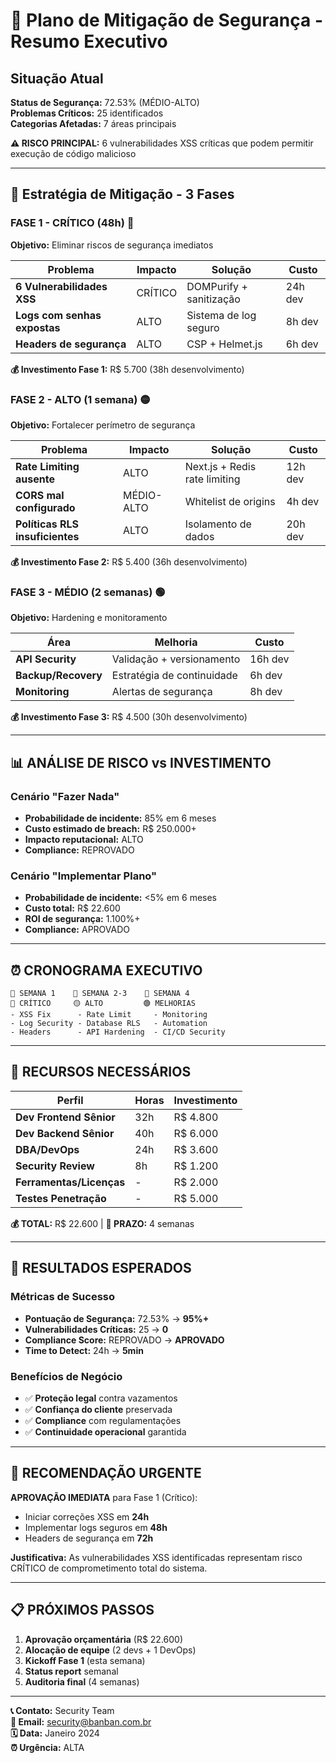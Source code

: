# 🚨 Plano de Mitigação de Segurança - Resumo Executivo

## Situação Atual

**Status de Segurança:** 72.53% (MÉDIO-ALTO)  
**Problemas Críticos:** 25 identificados  
**Categorias Afetadas:** 7 áreas principais  

**⚠️ RISCO PRINCIPAL:** 6 vulnerabilidades XSS críticas que podem permitir execução de código malicioso

---

## 🎯 Estratégia de Mitigação - 3 Fases

### **FASE 1 - CRÍTICO (48h)** 🔴
**Objetivo:** Eliminar riscos de segurança imediatos

| Problema | Impacto | Solução | Custo |
|----------|---------|---------|-------|
| **6 Vulnerabilidades XSS** | CRÍTICO | DOMPurify + sanitização | 24h dev |
| **Logs com senhas expostas** | ALTO | Sistema de log seguro | 8h dev |
| **Headers de segurança** | ALTO | CSP + Helmet.js | 6h dev |

**💰 Investimento Fase 1:** R$ 5.700 (38h desenvolvimento)

### **FASE 2 - ALTO (1 semana)** 🟡
**Objetivo:** Fortalecer perímetro de segurança

| Problema | Impacto | Solução | Custo |
|----------|---------|---------|-------|
| **Rate Limiting ausente** | ALTO | Next.js + Redis rate limiting | 12h dev |
| **CORS mal configurado** | MÉDIO-ALTO | Whitelist de origins | 4h dev |
| **Políticas RLS insuficientes** | ALTO | Isolamento de dados | 20h dev |

**💰 Investimento Fase 2:** R$ 5.400 (36h desenvolvimento)

### **FASE 3 - MÉDIO (2 semanas)** 🟢
**Objetivo:** Hardening e monitoramento

| Área | Melhoria | Custo |
|------|----------|-------|
| **API Security** | Validação + versionamento | 16h dev |
| **Backup/Recovery** | Estratégia de continuidade | 6h dev |
| **Monitoring** | Alertas de segurança | 8h dev |

**💰 Investimento Fase 3:** R$ 4.500 (30h desenvolvimento)

---

## 📊 **ANÁLISE DE RISCO vs INVESTIMENTO**

### Cenário "Fazer Nada"
- **Probabilidade de incidente:** 85% em 6 meses
- **Custo estimado de breach:** R$ 250.000+
- **Impacto reputacional:** ALTO
- **Compliance:** REPROVADO

### Cenário "Implementar Plano"
- **Probabilidade de incidente:** <5% em 6 meses  
- **Custo total:** R$ 22.600
- **ROI de segurança:** 1.100%+
- **Compliance:** APROVADO

---

## ⏰ **CRONOGRAMA EXECUTIVO**

```
📅 SEMANA 1    📅 SEMANA 2-3    📅 SEMANA 4
🔴 CRÍTICO     🟡 ALTO         🟢 MELHORIAS
- XSS Fix      - Rate Limit     - Monitoring
- Log Security - Database RLS   - Automation  
- Headers      - API Hardening  - CI/CD Security
```

---

## 💼 **RECURSOS NECESSÁRIOS**

| Perfil | Horas | Investimento |
|--------|-------|--------------|
| **Dev Frontend Sênior** | 32h | R$ 4.800 |
| **Dev Backend Sênior** | 40h | R$ 6.000 |
| **DBA/DevOps** | 24h | R$ 3.600 |
| **Security Review** | 8h | R$ 1.200 |
| **Ferramentas/Licenças** | - | R$ 2.000 |
| **Testes Penetração** | - | R$ 5.000 |

**💰 TOTAL:** R$ 22.600 | **📅 PRAZO:** 4 semanas

---

## 🎯 **RESULTADOS ESPERADOS**

### Métricas de Sucesso
- **Pontuação de Segurança:** 72.53% → **95%+**
- **Vulnerabilidades Críticas:** 25 → **0**
- **Compliance Score:** REPROVADO → **APROVADO**
- **Time to Detect:** 24h → **5min**

### Benefícios de Negócio
- ✅ **Proteção legal** contra vazamentos
- ✅ **Confiança do cliente** preservada  
- ✅ **Compliance** com regulamentações
- ✅ **Continuidade operacional** garantida

---

## 🚨 **RECOMENDAÇÃO URGENTE**

**APROVAÇÃO IMEDIATA** para Fase 1 (Crítico):
- Iniciar correções XSS em **24h**
- Implementar logs seguros em **48h**  
- Headers de segurança em **72h**

**Justificativa:** As vulnerabilidades XSS identificadas representam risco CRÍTICO de comprometimento total do sistema.

---

## 📋 **PRÓXIMOS PASSOS**

1. **Aprovação orçamentária** (R$ 22.600)
2. **Alocação de equipe** (2 devs + 1 DevOps)
3. **Kickoff Fase 1** (esta semana)
4. **Status report** semanal
5. **Auditoria final** (4 semanas)

---

**📞 Contato:** Security Team  
**📧 Email:** security@banban.com.br  
**🗓️ Data:** Janeiro 2024  
**⏰ Urgência:** ALTA 